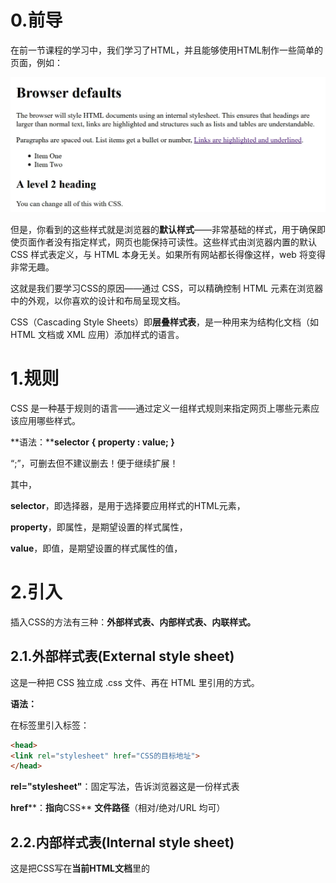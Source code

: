 # 0.前导

在前一节课程的学习中，我们学习了HTML，并且能够使用HTML制作一些简单的页面，例如：

![img](https://raw.githubusercontent.com/Senyu2333/pic/master/asynccode)

但是，你看到的这些样式就是浏览器的**默认样式**——非常基础的样式，用于确保即使页面作者没有指定样式，网页也能保持可读性。这些样式由浏览器内置的默认 CSS 样式表定义，与 HTML 本身无关。如果所有网站都长得像这样，web 将变得非常无趣。

这就是我们要学习CSS的原因——通过 CSS，可以精确控制 HTML 元素在浏览器中的外观，以你喜欢的设计和布局呈现文档。

CSS（Cascading Style Sheets）即**层叠样式表**，是一种用来为结构化文档（如 HTML 文档或 XML 应用）添加样式的语言。

# 1.规则

CSS 是一种基于规则的语言——通过定义一组样式规则来指定网页上哪些元素应该应用哪些样式。

**语法：****selector** **{ property : value; }**

“;”，可删去但不建议删去！便于继续扩展！

其中，

**selector**，即选择器，是用于选择要应用样式的HTML元素，

**property**，即属性，是期望设置的样式属性，

**value**，即值，是期望设置的样式属性的值，

# 2.引入

插入CSS的方法有三种：**外部样式表、内部样式表、内联样式。**

## 2.1.外部样式表(External style sheet)

这是一种把 CSS 独立成 .css 文件、再在 HTML 里引用的方式。

**语法：**

在<head>标签里引入<link>标签：

```HTML
<head>
<link rel="stylesheet" href="CSS的目标地址">
</head>
```

**rel="stylesheet"**：固定写法，告诉浏览器这是一份样式表

**href****：**指向**CSS** **文件路径**（相对/绝对/URL 均可）

## 2.2.内部样式表(Internal style sheet)

这是把CSS写在**当前****HTML****文档**里的<style> 标签中的方式，即此方式引入的CSS代码只作用于本页。

**语法：**

在<head>标签里引入<style>标签,并在<style>标签里书写CSS：

```HTML
<head>
<style>
 /* CSS */
</style>
</head>
```

## 2.3.内联样式(Inline style)

内联样式是把CSS 直接写到元素的style属性里的方式，只影响该元素本身。

**语法：**

在标签内的style属性里直接书写CSS：

```HTML
<标签名 style="property:value;">
```

# 3.选择器

选择器用来指定网页上我们想要样式化的HTML元素。有 CSS 选择器提供了很多种方法，所以在选择要样式化的元素时，我们可以做到很精细的地步。选择器是一段模式（pattern），用来在元素树（DOM）中筛选目标元素集合，然后把规则块里的声明（{ ... }）应用到这些元素上。 

## 3.1.基础选择器

基础选择器是由单个选择器组成的，主要包括：**标签选择器**、**类选择器**、**id 选择器**和**通配符选择器**。

### 3.1.1.元素选择器

元素选择器用于将HTML的标签元素作为选择器，能快速为页面中同类型的元素统一设置样式，但不能设计差异化样式。

语法：标签名：p、div、h1、ul、li、button …

```CSS
p{
    color:red;
}
```

### 3.1.2.类选择器

类选择器可以用于给多个HTML元素设置相同的样式，也可以给一个元素指定多个类名，从而达到更多的选择目的。

语法：

1. 先给元素设置类名

```HTML
<p class="red-p">这里的段落是红色的</p>
<p class="blue-p big-p">这里的段落又蓝又大</p>
```

1. 声明CSS，注意类选择器以" . " 进行标识

```CSS
.red-p{
color:red;
}

.blue-p{
color:blue;
}

.big-p{
font-size:50px;
}
```

### 3.1.3.id选择器

id选择器可以为标有特定 id 的 HTML 元素指定特定的样式，与类选择器不同的是，**id属性唯一**。文档中必须唯一（按规范）；重复会造成选择器行为不可靠。而class可在多个元素上复用。

语法：

1. 先给元素设置id：

```HTML
<p id="green-p">这是绿色段落</p>
```

1. 声明CSS，注意id选择器用‘#’标识

```CSS
#green-p{
color:green;
}
```

### 3.1.4.通配符选择器

通配符选择器使用 " * " 定义，它表示选取页面中所有元素，很少进行使用。

语法：

声明CSS即可：

```CSS
*{
color:red
}
```

## 3.2.复合选择器

复合选择器是建立在基础选择器之上，由两个或多个基础选择器，通过不同的方式组合而成的。 常用的复合选择器包括：**后代选择器、子选择器、并集选择器、****伪类****选择器等**。

### 3.2.1.后代选择器

后代选择器又称为包含选择器，可以选择父元素里面子元素。

语法：

element1 element2 { property:value; }

```CSS
/* 选择 div 里面所有的 p 标签元素 */
div p{color:red;}
```

### 3.2.2.子选择器

子选择器与后代选择器类似，可以选择父元素里面子元素，但是只能选择**最近一级子元素**。

语法：

```CSS
/* 选择 div 里面第一级 p 标签元素 */
div>p{color:red;}
```

也就是子类的子类不是我的子类，不能跨级选择。

### 3.2.3.并集选择器

并集选择器是指用 逗号（,） 将多个选择器连接在一起，这样可以同时对这些选择器所选中的元素应用同一组样式规则。

语法：

```CSS
/*元素1,元素2,元素3 { 样式声明 } */
div,.myclass,#psd { property:value; }
```

### 3.2.4.伪类和伪元素选择器

伪类（Pseudo-class）用于选择元素的“状态”或“位置”，比如鼠标悬停、表单校验状态、在同辈中的序号等。语法是单冒号 :

伪元素（Pseudo-element）用于选择元素内容中的“部分”，比如首字、首行、选中文本、生成内容等。语法是双冒号 ::（兼容写法 :before / :after 仍被广泛支持）。

伪类用于选择已有元素的特殊状态，而伪元素用于选取元素内容的一部分（如首行、首字），或生成额外内容.因此，伪类与伪元素的区别在于：有没有创建一个文档树之外的元素。故伪类和伪元素选择器往往不是单独出现的，而是和其他选择器一起出现。

![image](https://raw.githubusercontent.com/Senyu2333/pic/master/image.png)

# 4.性质

前文我们提到CSS的全称是层叠样式表，其中层叠的表现，就是我们理解CSS的关键。

有时候，我们会发现一些应该产生效果的样式没有生效，其中最可能的原因就是你创建了两个应用于同一个元素的规则。

## 4.1.层叠

CSS规则的顺序很重要，浏览器会按源顺序(source order)解析CSS，并在CSSOM保留这个顺序。于是，当两个同一级别的样式要应用到同一元素上时，写在后面的规则会被实际应用。

那不同一级别的呢？

## 4.2.优先级

对于不同一级别的样式，浏览器会根据它们的**优先级**(specificity)，应用高优先级的样式。本质上，不同类型的选择器有不同的分数，把这些分数相加之后就能得到选择器优先级的权重，从而匹配样式。

### 4.2.1.优先级权重

我们用一个**四元数组(a,b,c,d)**表示，比较时从左到右逐位比大小，数字大的就更优先，如果相等的话就继续看下一位。

| 维度 | 来源                  |
| ---- | --------------------- |
| a    | 行内样式              |
| b    | id选择器数量          |
| c    | 类/伪类选择器数量     |
| d    | 元素/伪元素选择器数量 |

### 4.2.2.!important

!important可以覆盖优先级计算。但是，不到非常情况不要使用，因为他忽略普通规则的层叠，使得调试CSS异常困难，尤其是大型项目。

**用法：****selector****{property:value!important;}**

**覆盖 !important 唯一的办法就是另一个 !important 具有相同优先级而且顺序靠后，或者更高优先级。**

# 5.盒模型

在 CSS 中，所有的元素都被一个个的“盒子”包围着。一个盒子是由四部分组成的：内容（content）、内边框（padding）、边框（border）和外边框（margin）。

![image1](https://raw.githubusercontent.com/Senyu2333/pic/master/image1.png)

盒模型有两种：**标准盒模型（content-box）** 和**IE盒模型（border-box）**

## 5.1.标准盒模型

标准盒模型是现代浏览器的默认盒模型，**它的width/height 只指内容区 content**。

![image2](https://raw.githubusercontent.com/Senyu2333/pic/master/image2.png)

**内容盒宽**：contentWidth = width

**边框盒宽**：borderBoxWidth = width + padding+ border

**实际占用宽**：outerWidth = borderBoxWidth + margin

## 5.2.IE盒模型

当容器的box-sizing属性为border-box时，使用此模型。

![image3](https://raw.githubusercontent.com/Senyu2333/pic/master/image3.png)

**边框盒宽**：borderBoxWidth = width

**内容盒宽**：contentWidth = width - padding - border

**实际占用宽**：outerWidth = width + margin

## 5.3.元素分类

我们使用的元素一般有三种类型：**块级元素，行内元素，行内块元素**

### 5.3.1.块级元素

每个块元素通常都会独自占据**一整行或多整行**，可以对其设置宽度、高度、对齐等属性、常用于网页布局和网页结构的搭建

特点：

- 总是从新行开始。
- 高度、行高、外边距以及内边距都可以控制。
- 宽度默认是容器的100%。
- 可以容纳内联元素和其他块元素。

常见的块元素：

<**h1**>~<**h6**>、<**p**>、<**div**>、<**ul**>、<**ol**>、<**li**>

### 5.3.2.行内元素

行内元素(内联元素)不占有独立的区域,仅仅靠自身的字体大小和图像尺寸来支撑结构，一般不可以设置宽度，高度，对齐等属性，常用于控制页面中文本的样式。

特点：

- 和相邻行元素在一行上。
- 高、宽设置无效，但水平方向的padding和margin可以设置，垂直方向的无效。
- 默认宽度就是它本身内容的宽度。
- 行内元素只能容纳文本或者其他行内元素。(a特殊，容纳链接)

常见的行内元素:

<a>、<strong>、<b>、<em>、<i>、<del>、<s>、<span>、<u>、<ins>

### 5.3.3.行内块元素(特殊的行内元素)

在行内元素中有几个特殊的标签 <img>、<input>、 <td>,可以对他们设置宽高和对齐属性，有些资料可能会称它们为行内块元素。

特点：

- 和相邻行内元素(行内块)在一行上，但是之间会有空白缝。
- 默认宽度就是它本身内部的宽度。
- 高度、行高、外边距以及内边距都可以控制。

### 5.3.4.显示模式转换

display属性允许我们更改默认的显示方式。正常流中的所有内容都有一个display的值，用作元素的默认行为方式。

| 值           | 特点         |
| ------------ | ------------ |
| block        | 块级模式     |
| inline       | 行内标签模式 |
| inline-block | 行内块模式   |

# 6.属性

这部分我不作赘叙，大部分一般在页面中用不到，需要大家自行实践了解。

> 不好好学的人，之后一定会被Tailwind CSS拷打的!

## 6.1.背景

背景属性用于定义HTML元素的背景。

| 属性                      | 取值                                                         | 说明                                                         |
| ------------------------- | ------------------------------------------------------------ | ------------------------------------------------------------ |
| **background-color**      | 任意颜色值：`red`、`#fff`、`rgb(255,0,0)`、`hsl(0,100%,50%)`、`transparent` 等 | **作用**：设置元素的背景颜色，会铺满元素背景绘制区域（包括内边距）。**默认值**：`transparent`（透明） |
| **background-image**      | `url('图片路径')`、`linear-gradient(...)`、`none`            | **作用**：设置一个或多个背景图层。可多层，用逗号分隔；后写的在下层，先写的在上层。**默认值**：`none` |
| **background-repeat**     | `repeat`（默认）`no-repeatrepeat-xrepeat-yspaceround`        | **作用**：控制背景图如何平铺。**默认值**：`repeat`（横纵方向都平铺） |
| **background-attachment** | `scroll`（默认）`fixedlocal`                                 | **作用**：决定背景图相对于哪个滚动容器固定。- `scroll`：随页面滚动- `fixed`：相对视口固定- `local`：随元素内容滚动**默认值**：`scroll` |
| **background-position**   | 关键字：`left`、`center`、`right`、`top`、`bottom`或长度/百分比：`<x> <y>`（如 `50% 50%`） | **作用**：设置背景图的起始定位（锚点），决定图像放置的位置。**默认值**：`0% 0%`（等同于 `left top`） |

## 6.2.文本

| 属性                       | 取值                                                  | 说明                                                         |
| -------------------------- | ----------------------------------------------------- | ------------------------------------------------------------ |
| color                      | 颜色值：#333、rgb()、hsl()、currentColor              | 作用：设置文本颜色（可继承）。 默认值：浏览器默认颜色（通常接近黑色）。 |
| text-align                 | left、right、center、justify、start、end              | 作用：设置文本水平对齐方式。 默认值：start（多数环境表现为 left）。 |
| line-height                | normal、数值（如 1.5）、长度、百分比                  | 作用：设置行高，控制行距（可继承）。 默认值：normal。        |
| letter-spacing             | normal、长度（如 2px、0.1em）                         | 作用：设置字符间距。 默认值：normal。                        |
| word-spacing               | normal、长度                                          | 作用：设置单词之间的间距。 默认值：normal。                  |
| text-indent                | 长度或百分比                                          | 作用：设置段落首行缩进。 默认值：0。                         |
| text-transform             | none、capitalize、uppercase、lowercase                | 作用：控制文本大小写格式。 默认值：none。                    |
| white-space                | normal、nowrap、pre、pre-wrap、pre-line、break-spaces | 作用：控制空白字符与换行的处理方式。 默认值：normal。        |
| word-break                 | normal、break-all、keep-all、break-word               | 作用：控制单词换行规则。 默认值：normal。                    |
| overflow-wrap（word-wrap） | normal、break-word、anywhere                          | 作用：指定当单词太长时是否允许断行换行。 默认值：normal。    |
| text-overflow              | clip、ellipsis                                        | 作用：定义文本溢出时的显示方式（如省略号），需配合 overflow:hidden; white-space:nowrap 使用。 默认值：clip。 |
| vertical-align             | baseline、top、middle、bottom、长度、百分比           | 作用：设置行内元素或单元格内容的垂直对齐方式。 默认值：baseline。 |
| text-shadow                | 水平偏移 垂直偏移 模糊半径 颜色                       | 作用：给文本添加阴影效果，可叠加多个阴影，用逗号分隔。 默认值：none。 |
| direction                  | ltr、rtl                                              | 作用：设置文本的书写方向。 默认值：ltr。                     |
| writing-mode               | horizontal-tb、vertical-rl、vertical-lr               | 作用：定义文字的书写方向和排列方式（横排/竖排）。 默认值：horizontal-tb。 |
| hyphens                    | none、manual、auto                                    | 作用：控制单词是否自动断字加连字符（需语言支持）。 默认值：manual。 |
| text-decoration            | none、underline、overline、line-through、blink        | 作用：设置文本装饰线，可组合使用。 默认值：none。            |
| tab-size                   | 整数或长度值                                          | 作用：定义制表符（Tab）宽度，等效于空格数。  默认值：8。     |
| caret-color                | 颜色值或 auto                                         | 作用：设置文本输入光标颜色。 默认值：auto。                  |

## 6.3.边框

| 属性                               | 取值                                                         | 说明                                                         |
| ---------------------------------- | ------------------------------------------------------------ | ------------------------------------------------------------ |
| border（简写）                     | 如 1px solid #ccc（等价于 border-width style color）         | 作用：一次性设置边框宽度、样式、颜色。 默认值：medium none currentColor。 |
| border-width                       | thin / medium / thick / 长度（如 1px）                       | 作用：设置边框宽度（可分别对四边）。 默认值：medium。        |
| border-style                       | none / solid / dashed / dotted / double / groove / ridge / inset / outset | 作用：设置边框线型（可分别对四边）。 默认值：none。          |
| border-color                       | 颜色值 / transparent / currentColor                          | 作用：设置边框颜色（可分别对四边）。 默认值：currentColor。  |
| border-top / right / bottom / left | 如 2px dashed #f90                                           | 作用：分别设置单侧边框（宽度/样式/颜色）。 默认值：medium none currentColor。 |
| border-block / inline（逻辑方向）  | 如 1px solid #ddd                                            | 作用：按书写模式设置块向/行向边框（对应物理上下/左右）。 默认值：medium none currentColor。 |
| border-radius                      | 单值：8px；四值：8px 8px 8px 8px；椭圆：8px / 12px           | 作用：设置圆角（可分别设四角：border-top-left-radius 等）。 默认值：0。 |
| border-image（简写）               | source slice / width / outset repeat（如：url(frame.png) 30 fill / 10px / 0 round） | 作用：用图片绘制边框，支持切片、缩放、重复方式。 默认值：none 100% 1 0 stretch（等价各子属性默认）。 |
| border-image-source                | url(...) / none                                              | 作用：指定边框图像来源。 默认值：none。                      |
| border-image-slice                 | 数值 / 百分比 / fill                                         | 作用：定义从图像四边切多宽进入（可选 fill 填充中间）。默认值：100%。 |
| border-image-width                 | 数值 / 百分比 / 长度 / auto                                  | 作用：边框图片占据的边框宽度。 默认值：1。                   |
| border-image-outset                | 数值 / 长度                                                  | 作用：边框图片向外扩出的距离。 默认值：0。                   |
| border-image-repeat                | stretch / repeat / round / space                             | 作用：边框图片在各边的平铺/拉伸方式。 默认值：stretch。      |
| outline（轮廓，非边框）            | 如 2px solid #4c9                                            | 作用：绘制在边框外、不占布局的轮廓线（不参与圆角裁剪）。 默认值：medium none currentColor。 |
| outline-offset                     | 长度（可正可负）                                             | 作用：轮廓与边框之间的距离。 默认值：0。                     |

